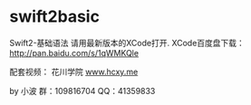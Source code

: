 # swift2basic
Swift2-基础语法 请用最新版本的XCode打开.  XCode百度盘下载：http://pan.baidu.com/s/1qWMKQle

配套视频： 花川学院 www.hcxy.me

by 小波 群：109816704  QQ：41359833
